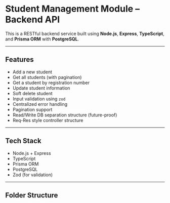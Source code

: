 # Student Management Module – Backend API

This is a RESTful backend service built using **Node.js**, **Express**, **TypeScript**, and **Prisma ORM** with **PostgreSQL**. 

---

## Features

- Add a new student
- Get all students (with pagination)
- Get a student by registration number
- Update student information
- Soft delete student
- Input validation using `zod`
- Centralized error handling
- Pagination support
- Read/Write DB separation structure (future-proof)
- Req-Res style controller structure

---

## Tech Stack

- Node.js + Express
- TypeScript
- Prisma ORM
- PostgreSQL
- Zod (for validation)

---

## Folder Structure

